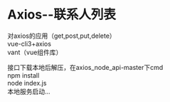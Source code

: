 # Axios--联系人列表
对axios的应用（get,post,put,delete）\
vue-cli3+axios\
vant（vue组件库）



接口下载本地后解压，在axios_node_api-master下cmd\
npm install \
node index.js\
本地服务启动...
